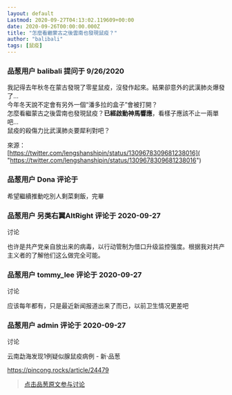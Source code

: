 ```yaml
---
layout: default
Lastmod: 2020-09-27T04:13:02.119609+00:00
date: 2020-09-26T00:00:00.000Z
title: "怎麼看繼蒙古之後雲南也發現鼠疫？"
author: "balibali"
tags: [鼠疫]
---
```



### 品葱用户 **balibali** 提问于 9/26/2020
    
我記得去年秋冬在蒙古發現了零星鼠疫，沒發作起來。結果卻意外的武漢肺炎爆發了...  
今年冬天說不定會有另外一個“潘多拉的盒子”會被打開？  
怎麼看繼蒙古之後雲南也發現鼠疫？**已經啟動神馬響應**，看樣子應該不止一兩單吧...  
鼠疫的殺傷力比武漢肺炎要犀利對吧？  
  
來源：  
[https://twitter.com/lengshanshipin/status/1309678309681238016]( "https://twitter.com/lengshanshipin/status/1309678309681238016")
    
                

### 品葱用户 **Dona** 评论于 
        
希望繼續推動吃別人剩菜剩飯，完畢
        
                

### 品葱用户 **另类右翼AltRight** 评论于 2020-09-27
讨论

        
也许是共产党亲自放出来的病毒，以行动管制为借口升级监控强度。根据我对共产主义者的了解他们这么做完全可能。
        
                

### 品葱用户 **tommy_lee** 评论于 2020-09-27
讨论

        
应该每年都有，只是最近新闻报道出来了而已，以前卫生情况更差吧
        
                

### 品葱用户 **admin** 评论于 2020-09-27
讨论

        
云南勐海发现1例疑似腺鼠疫病例 - 新·品葱  
  
https://pincong.rocks/article/24479
        
                





> [点击品葱原文参与讨论](https://pincong.rocks/question/31484)

